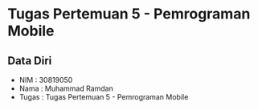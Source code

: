 # Tugas Pertemuan 5 - Pemrograman Mobile

## Data Diri
* NIM : 30819050
* Nama : Muhammad Ramdan
* Tugas : Tugas Pertemuan 5 - Pemrograman Mobile